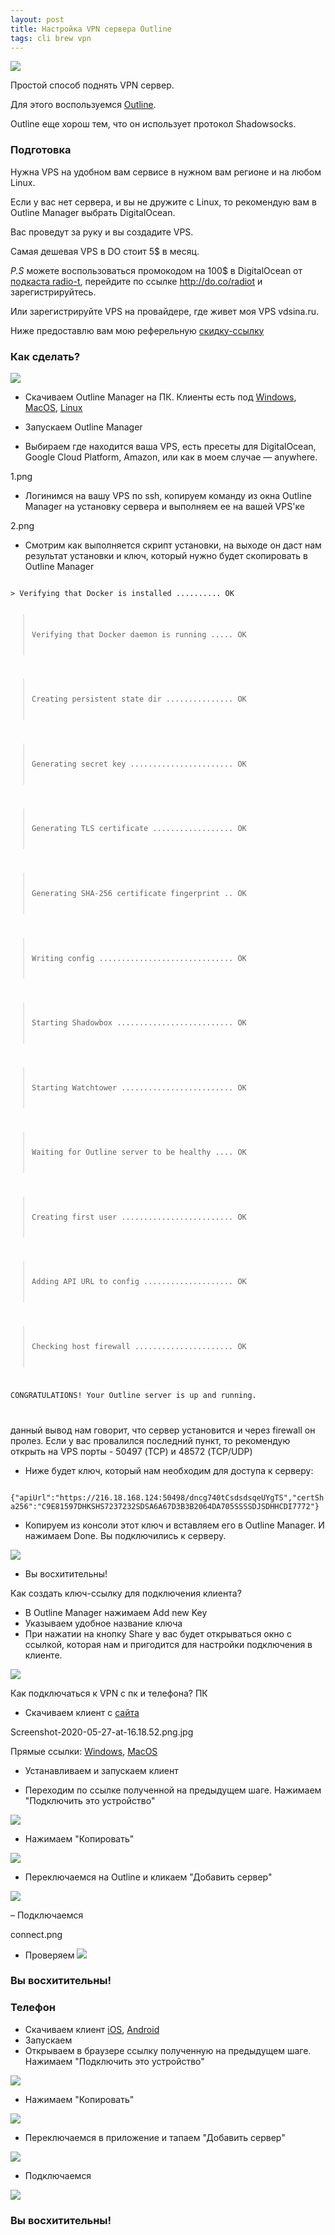 ```yaml
---
layout: post
title: Настройка VPN сервера Outline
tags: cli brew vpn
---
```

![](https://raw.githubusercontent.com/tatarinovms/tatarinovms.github.io/master/images/posts/outline/logo.png)

Простой способ поднять VPN сервер.

Для этого воспользуемся [Outline]((https://getoutline.org/en/home)). 

Outline еще хорош тем, что он использует протокол Shadowsocks.

### Подготовка
Нужна VPS на удобном вам сервисе в нужном вам регионе и на любом Linux.

Если у вас нет сервера, и вы не дружите с Linux, то рекомендую вам в Outline Manager выбрать DigitalOcean. 

Ваc проведут за руку и вы создадите VPS. 

Самая дешевая VPS в DO стоит 5$ в месяц. 

*P.S* можете воспользоваться промокодом на 100$ в DigitalOcean от [ подкаста radio-t]((https://radio-t.com/)), перейдите по ссылке http://do.co/radiot и зарегистрируйтесь. 

Или зарегистрируйте VPS на провайдере, где живет моя VPS vdsina.ru.

Ниже предоставлю вам мою реферельную [скидку-ссылку](https://vdsina.ru/?partner=rbc8le9r1g)

### Как сделать?

![](https://raw.githubusercontent.com/tatarinovms/tatarinovms.github.io/master/images/posts/outline/Screenshot-2020-05-27-at-17.08.07.png.jpg)

- Скачиваем Outline Manager на ПК. Клиенты есть под [ Windows]((https://raw.githubusercontent.com/Jigsaw-Code/outline-releases/master/manager/stable/Outline-Manager.exe)), 
[ MacOS]((https://raw.githubusercontent.com/Jigsaw-Code/outline-releases/master/manager/stable/Outline-Manager.dmg)),
[Linux]((https://raw.githubusercontent.com/Jigsaw-Code/outline-releases/master/manager/stable/Outline-Manager.AppImage))

- Запускаем Outline Manager 

- Выбираем где находится ваша VPS, есть пресеты для DigitalOcean, Google Cloud Platform, Amazon, или как в моем случае — anywhere.

1.png

- Логинимся на вашу VPS по ssh, копируем команду из окна Outline Manager на установку сервера и выполняем ее на вашей VPS'ке

2.png

-  Смотрим как выполняется скрипт установки, на выходе он даст нам результат установки и ключ, который нужно будет скопировать в Outline Manager

<code>
> Verifying that Docker is installed .......... OK

> Verifying that Docker daemon is running ..... OK

> Creating persistent state dir ............... OK

> Generating secret key ....................... OK

> Generating TLS certificate .................. OK

> Generating SHA-256 certificate fingerprint .. OK

> Writing config .............................. OK

> Starting Shadowbox .......................... OK

> Starting Watchtower ......................... OK

> Waiting for Outline server to be healthy .... OK

> Creating first user ......................... OK

> Adding API URL to config .................... OK

> Checking host firewall ...................... OK

CONGRATULATIONS! Your Outline server is up and running.

</code>

данный вывод нам говорит, что сервер установится и через firewall он пролез. Если у вас провалился последний пункт, то рекомендую открыть на VPS порты -  50497 (TCP) и 48572 (TCP/UDP)

- Ниже будет ключ, который нам необходим для доступа к серверу:

<code>
{"apiUrl":"https://216.18.168.124:50498/dncg740tCsdsdsqeUYgTS","certSha256":"C9E81597DHKSHS7237232SDSA6A67D3B3B2064DA705SSSSDJSDHHCDI7772"}
</code>

- Копируем из консоли этот ключ и вставляем его в Outline Manager. И нажимаем Done. Вы подключились к серверу. 

![](https://raw.githubusercontent.com/tatarinovms/tatarinovms.github.io/master/images/posts/outline/Screenshot-2020-05-27-at-15.55.51.png)

- Вы восхитительны!

Как создать ключ-ссылку для подключения клиента?

- В Outline Manager нажимаем Add new Key
- Указываем удобное название ключа
- При нажатии на кнопку Share у вас будет открываться окно с ссылкой, которая нам и пригодится для настройки подключения в клиенте.

![](https://raw.githubusercontent.com/tatarinovms/tatarinovms.github.io/master/images/posts/outline/Screenshot-2020-05-27-at-16.31.png)

Как подключаться к VPN c пк и телефона?
 ПК
- Скачиваем клиент с [сайта]((https://s3.amazonaws.com/outline-vpn/invite.html#/en/home)) 

Screenshot-2020-05-27-at-16.18.52.png.jpg

Прямые ссылки: [Windows]((https://raw.githubusercontent.com/Jigsaw-Code/outline-releases/master/client/stable/Outline-Client.exe)), [MacOS]((https://itunes.apple.com/us/app/outline-app/id1356178125))

- Устанавливаем и запускаем клиент

- Переходим по ссылке полученной на предыдущем шаге. Нажимаем "Подключить это устройство"

![](https://raw.githubusercontent.com/tatarinovms/tatarinovms.github.io/master/images/posts/outline/Screenshot-2020-05-27-at-16.38.34.png)

- Нажимаем "Копировать" 

![](https://raw.githubusercontent.com/tatarinovms/tatarinovms.github.io/master/images/posts/outline/Screenshot-2020-05-27-at-16.38.53.png)

- Переключаемся на Outline и кликаем "Добавить сервер"

![](https://raw.githubusercontent.com/tatarinovms/tatarinovms.github.io/master/images/posts/outline/Screenshot-2020-05-27-at-16.42.56.png)

– Подключаемся 

connect.png

- Проверяем
![](https://raw.githubusercontent.com/tatarinovms/tatarinovms.github.io/master/images/posts/outline/Screenshot-2020-05-27-at-16.30.26.png)

### Вы восхитительны!

### Телефон
- Скачиваем клиент [iOS]((https://itunes.apple.com/us/app/outline-app/id1356177741)), 
[Android](https://play.google.com/store/apps/details?id=org.outline.android.client)
- Запускаем 
- Открываем в браузере ссылку полученную на предыдущем шаге. Нажимаем "Подключить это устройство"

![](https://raw.githubusercontent.com/tatarinovms/tatarinovms.github.io/master/images/posts/outline/iOS1.jpg)

- Нажимаем "Копировать" 

![](https://raw.githubusercontent.com/tatarinovms/tatarinovms.github.io/master/images/posts/outline/iOS2.jpg)

- Переключаемся в приложение и тапаем "Добавить сервер"

![](https://raw.githubusercontent.com/tatarinovms/tatarinovms.github.io/master/images/posts/outline/iOS3.jpg)

- Подключаемся 

![](https://raw.githubusercontent.com/tatarinovms/tatarinovms.github.io/master/images/posts/outline/iOS4.jpg)

### Вы восхитительны!